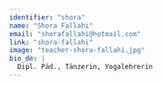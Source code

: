 ```yaml
---
identifier: "shora"
name: "Shora Fallahi"
email: "shorafallahi@hotmail.com"
link: "shora-fallahi"
image: "teacher-shora-fallahi.jpg"
bio_de: |
  Dipl. Päd., Tänzerin, Yogalehrerin
---
```


